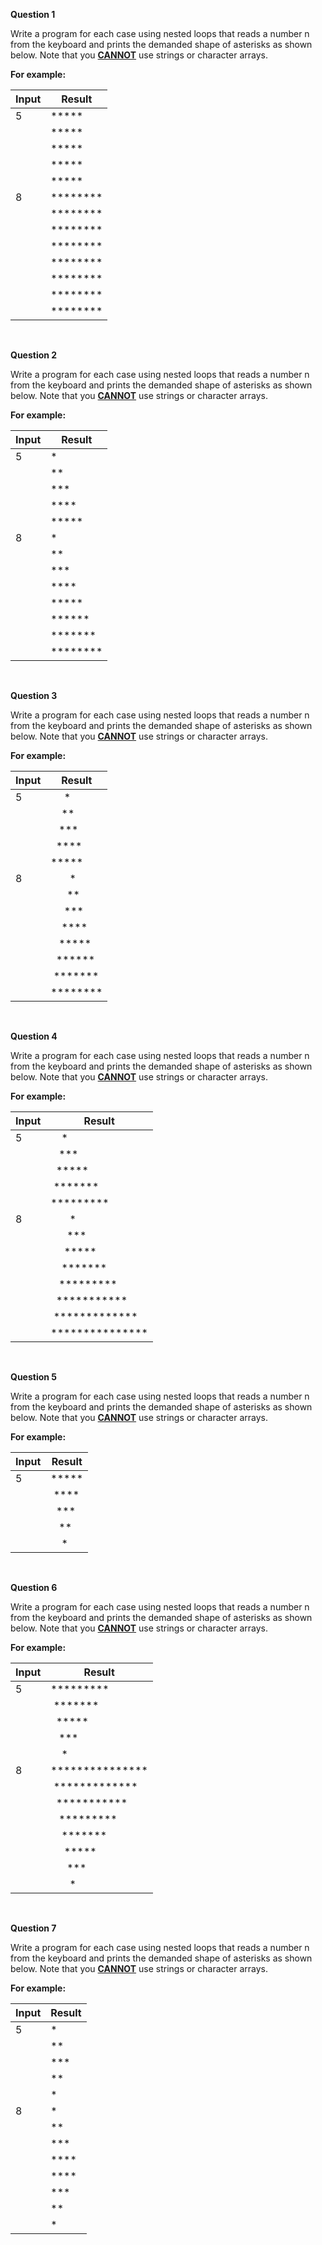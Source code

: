 **Question 1**

Write a program for each case using nested loops that reads a number n from the keyboard and prints the demanded shape of asterisks as shown below. Note that you **<u>CANNOT</u>** use strings or character arrays.

**For example:**

Input|Result
-|-
5|*****
&nbsp;|*****
&nbsp;|*****
&nbsp;|*****
&nbsp;|*****
8|********
&nbsp;|********
&nbsp;|********
&nbsp;|********
&nbsp;|********
&nbsp;|********
&nbsp;|********
&nbsp;|********

<br>

**Question 2**

Write a program for each case using nested loops that reads a number n from the keyboard and prints the demanded shape of asterisks as shown below. Note that you **<u>CANNOT</u>** use strings or character arrays.

**For example:**

Input|Result
-|-
5|*
&nbsp;|**
&nbsp;|***
&nbsp;|****
&nbsp;|*****
8|*
&nbsp;|**
&nbsp;|***
&nbsp;|****
&nbsp;|*****
&nbsp;|******
&nbsp;|*******
&nbsp;|********

<br>

**Question 3**

Write a program for each case using nested loops that reads a number n from the keyboard and prints the demanded shape of asterisks as shown below. Note that you **<u>CANNOT</u>** use strings or character arrays.

**For example:**

Input|Result
-|-
5|&nbsp;&nbsp;&nbsp;&nbsp;&nbsp;*
&nbsp;|&nbsp;&nbsp;&nbsp;&nbsp;**
&nbsp;|&nbsp;&nbsp;&nbsp;***
&nbsp;|&nbsp;&nbsp;****
&nbsp;|*****
8|&nbsp;&nbsp;&nbsp;&nbsp;&nbsp;&nbsp;&nbsp;*
&nbsp;|&nbsp;&nbsp;&nbsp;&nbsp;&nbsp;&nbsp;**
&nbsp;|&nbsp;&nbsp;&nbsp;&nbsp;&nbsp;***
&nbsp;|&nbsp;&nbsp;&nbsp;&nbsp;****
&nbsp;|&nbsp;&nbsp;&nbsp;*****
&nbsp;|&nbsp;&nbsp;******
&nbsp;|&nbsp;*******
&nbsp;|********

<br>

**Question 4**

Write a program for each case using nested loops that reads a number n from the keyboard and prints the demanded shape of asterisks as shown below. Note that you **<u>CANNOT</u>** use strings or character arrays.

**For example:**

Input|Result
-|-
5|&nbsp;&nbsp;&nbsp;&nbsp;*
&nbsp;|&nbsp;&nbsp;&nbsp;***
&nbsp;|&nbsp;&nbsp;*****
&nbsp;|&nbsp;*******
&nbsp;|*********
8|&nbsp;&nbsp;&nbsp;&nbsp;&nbsp;&nbsp;&nbsp;*
&nbsp;|&nbsp;&nbsp;&nbsp;&nbsp;&nbsp;&nbsp;***
&nbsp;|&nbsp;&nbsp;&nbsp;&nbsp;&nbsp;*****
&nbsp;|&nbsp;&nbsp;&nbsp;&nbsp;*******
&nbsp;|&nbsp;&nbsp;&nbsp;*********
&nbsp;|&nbsp;&nbsp;***********
&nbsp;|&nbsp;*************
&nbsp;|***************

<br>

**Question 5**

Write a program for each case using nested loops that reads a number n from the keyboard and prints the demanded shape of asterisks as shown below. Note that you **<u>CANNOT</u>** use strings or character arrays.

**For example:**

Input|Result
-|-
5|*****
&nbsp;|&nbsp;****
&nbsp;|&nbsp;&nbsp;***
&nbsp;|&nbsp;&nbsp;&nbsp;**
&nbsp;|&nbsp;&nbsp;&nbsp;&nbsp;*

<br>

**Question 6**

Write a program for each case using nested loops that reads a number n from the keyboard and prints the demanded shape of asterisks as shown below. Note that you **<u>CANNOT</u>** use strings or character arrays.

**For example:**

Input|Result
-|-
5|*********
&nbsp;|&nbsp;*******
&nbsp;|&nbsp;&nbsp;*****
&nbsp;|&nbsp;&nbsp;&nbsp;***
&nbsp;|&nbsp;&nbsp;&nbsp;&nbsp;*
8|***************
&nbsp;|&nbsp;*************
&nbsp;|&nbsp;&nbsp;***********
&nbsp;|&nbsp;&nbsp;&nbsp;*********
&nbsp;|&nbsp;&nbsp;&nbsp;&nbsp;*******
&nbsp;|&nbsp;&nbsp;&nbsp;&nbsp;&nbsp;*****
&nbsp;|&nbsp;&nbsp;&nbsp;&nbsp;&nbsp;&nbsp;***
&nbsp;|&nbsp;&nbsp;&nbsp;&nbsp;&nbsp;&nbsp;&nbsp;*

<br>

**Question 7**

Write a program for each case using nested loops that reads a number n from the keyboard and prints the demanded shape of asterisks as shown below. Note that you **<u>CANNOT</u>** use strings or character arrays.

**For example:**

Input|Result
-|-
5|*
&nbsp;|**
&nbsp;|***
&nbsp;|**
&nbsp;|*
8|*
&nbsp;|**
&nbsp;|***
&nbsp;|****
&nbsp;|****
&nbsp;|***
&nbsp;|**
&nbsp;|*


